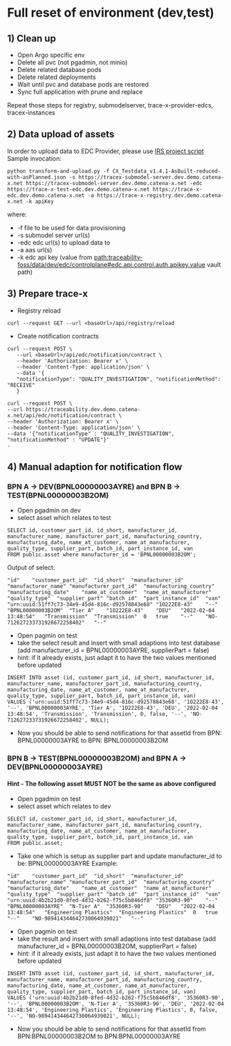 # Full reset of environment (dev,test)
## 1) Clean up

- Open Argo specific env
- Delete all pvc (not pgadmin, not minio)
- Delete related database pods
- Delete related deployments
- Wait until pvc and database pods are restored
- Sync full application with prune and replace

Repeat those steps for registry, submodelserver, trace-x-provider-edcs, tracex-instances

## 2) Data upload of assets
In order to upload data to EDC Provider, please use [IRS project script](https://github.com/catenax-ng/tx-item-relationship-service/blob/main/testdata-transform/transform-and-upload.py)
Sample invocation:

```
python transform-and-upload.py -f CX_Testdata_v1.4.1-AsBuilt-reduced-with-asPlanned.json -s https://tracex-submodel-server.dev.demo.catena-x.net https://tracex-submodel-server.dev.demo.catena-x.net -edc https://trace-x-test-edc.dev.demo.catena-x.net https://trace-x-edc.dev.demo.catena-x.net -a https://trace-x-registry.dev.demo.catena-x.net -k apiKey
```

where:

* -f file to be used for data provisioning
* -s submodel server url(s)
* -edc edc url(s) to upload data to
* -a aas url(s)
* -k edc api key (value from <path:traceability-foss/data/dev/edc/controlplane#edc.api.control.auth.apikey.value> vault path)

## 3) Prepare trace-x
- Registry reload
```
curl --request GET --url <baseUrl>/api/registry/reload
```
- Create notification contracts
```
curl --request POST \
   --url <baseUrl>/api/edc/notification/contract \
   --header 'Authorization: Bearer x' \
   --header 'Content-Type: application/json' \
   --data '{
   "notificationType": "QUALITY_INVESTIGATION", "notificationMethod": "RECEIVE"
   }
```
```
curl --request POST \
--url https://traceability.dev.demo.catena-x.net/api/edc/notification/contract \
--header 'Authorization: Bearer x' \
--header 'Content-Type: application/json' \
--data '{"notificationType" : "QUALITY_INVESTIGATION", "notificationMethod" : "UPDATE"}'
-
```
## 4) Manual adaption for notification flow
### BPN A -> DEV(BPNL00000003AYRE) and BPN B -> TEST(BPNL00000003B2OM)
- Open pgadmin on dev
- select asset which relates to test
```
SELECT id, customer_part_id, id_short, manufacturer_id, manufacturer_name, manufacturer_part_id, manufacturing_country, manufacturing_date, name_at_customer, name_at_manufacturer, quality_type, supplier_part, batch_id, part_instance_id, van
FROM public.asset where manufacturer_id = 'BPNL00000003B2OM';
```
Output of select:
```
"id"	"customer_part_id"	"id_short"	"manufacturer_id"	"manufacturer_name"	"manufacturer_part_id"	"manufacturing_country"	"manufacturing_date"	"name_at_customer"	"name_at_manufacturer"	"quality_type"	"supplier_part"	"batch_id"	"part_instance_id"	"van"
"urn:uuid:51ff7c73-34e9-45d4-816c-d92578843e68"	"1O222E8-43"	"--"	"BPNL00000003B2OM"	"Tier A"	"1O222E8-43"	"DEU"	"2022-02-04 13:48:54"	"Transmission"	"Transmission"	0	true	"--"	"NO-712627233731926672258402"	"--"
```
- Open pagmin on test
- take the select result and insert with small adaptions into test database (add manufacturer_id = BPNL00000003AYRE, supplierPart = false)
- hint: if it already exists, just adapt it to have the two values mentioned before updated
```
INSERT INTO asset (id, customer_part_id, id_short, manufacturer_id, manufacturer_name, manufacturer_part_id, manufacturing_country, manufacturing_date, name_at_customer, name_at_manufacturer, quality_type, supplier_part, batch_id, part_instance_id, van)
VALUES ('urn:uuid:51ff7c73-34e9-45d4-816c-d92578843e68', '1O222E8-43', '--', 'BPNL00000003AYRE', 'Tier A', '1O222E8-43', 'DEU', '2022-02-04 13:48:54', 'Transmission', 'Transmission', 0, false, '--', 'NO-712627233731926672258402', NULL);

```
- Now you should be able to send notifications for that assetId from BPN: BPNL00000003AYRE to BPN: BPNL00000003B2OM
### BPN B -> TEST(BPNL00000003B2OM) and BPN A -> DEV(BPNL00000003AYRE)
#### Hint - The following asset MUST NOT be the same as above configured
- Open pgadmin on test
- select asset which relates to dev
```
SELECT id, customer_part_id, id_short, manufacturer_id, manufacturer_name, manufacturer_part_id, manufacturing_country, manufacturing_date, name_at_customer, name_at_manufacturer, quality_type, supplier_part, batch_id, part_instance_id, van
FROM public.asset;
```
- Take one which is setup as supplier part and update manufacturer_id to be: BPNL00000003AYRE
Example:
```
"id"	"customer_part_id"	"id_short"	"manufacturer_id"	"manufacturer_name"	"manufacturer_part_id"	"manufacturing_country"	"manufacturing_date"	"name_at_customer"	"name_at_manufacturer"	"quality_type"	"supplier_part"	"batch_id"	"part_instance_id"	"van"
"urn:uuid:4b2b21d0-8fed-4d32-b262-f75c5b846df8"	"35360R3-90"	"--"	"BPNL00000003AYRE"	"N-Tier A"	"35360R3-90"	"DEU"	"2022-02-04 13:48:54"	"Engineering Plastics"	"Engineering Plastics"	0	true	"--"	"NO-989414344642730064939021"	"--"
```
- Open pagmin on test
- take the result and insert with small adaptions into test database (add manufacturer_id = BPNL00000003B2OM, supplierPart = false)
- hint: if it already exists, just adapt it to have the two values mentioned before updated
```
INSERT INTO asset (id, customer_part_id, id_short, manufacturer_id, manufacturer_name, manufacturer_part_id, manufacturing_country, manufacturing_date, name_at_customer, name_at_manufacturer, quality_type, supplier_part, batch_id, part_instance_id, van)
VALUES ('urn:uuid:4b2b21d0-8fed-4d32-b262-f75c5b846df8', '35360R3-90', '--', 'BPNL00000003B2OM', 'N-Tier A', '35360R3-90', 'DEU', '2022-02-04 13:48:54', 'Engineering Plastics', 'Engineering Plastics', 0, false, '--', 'NO-989414344642730064939021', NULL);

```
- Now you should be able to send notifications for that assetId from BPN:BPNL00000003B2OM to BPN:BPNL00000003AYRE

